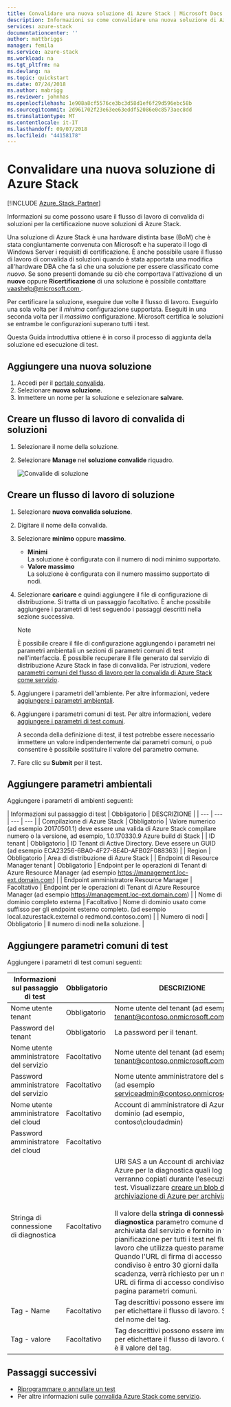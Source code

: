 ```yaml
---
title: Convalidare una nuova soluzione di Azure Stack | Microsoft Docs
description: Informazioni su come convalidare una nuova soluzione di Azure Stack con convalida di un servizio.
services: azure-stack
documentationcenter: ''
author: mattbriggs
manager: femila
ms.service: azure-stack
ms.workload: na
ms.tgt_pltfrm: na
ms.devlang: na
ms.topic: quickstart
ms.date: 07/24/2018
ms.author: mabrigg
ms.reviewer: johnhas
ms.openlocfilehash: 1e908a8cf5576ce3bc3d58d1ef6f29d596ebc58b
ms.sourcegitcommit: 2d961702f23e63ee63eddf52086e0c8573aec8dd
ms.translationtype: MT
ms.contentlocale: it-IT
ms.lasthandoff: 09/07/2018
ms.locfileid: "44158178"
---
```

# <a name="validate-a-new-azure-stack-solution"></a>Convalidare una nuova soluzione di Azure Stack

[!INCLUDE [Azure_Stack_Partner](./includes/azure-stack-partner-appliesto.md)]

Informazioni su come possono usare il flusso di lavoro di convalida di soluzioni per la certificazione nuove soluzioni di Azure Stack.

Una soluzione di Azure Stack è una hardware distinta base (BoM) che è stata congiuntamente convenuta con Microsoft e ha superato il logo di Windows Server i requisiti di certificazione. È anche possibile usare il flusso di lavoro di convalida di soluzioni quando è stata apportata una modifica all'hardware DBA che fa sì che una soluzione per essere classificato come *nuovo*. Se sono presenti domande su ciò che comportava l'attivazione di un **nuove** oppure **Ricertificazione** di una soluzione è possibile contattare [ vaashelp@microsoft.com ](mailto:vaashelp@microsoft.com).

Per certificare la soluzione, eseguire due volte il flusso di lavoro. Eseguirlo una sola volta per il *minima* configurazione supportata. Eseguiti in una seconda volta per il *massimo* configurazione. Microsoft certifica le soluzioni se entrambe le configurazioni superano tutti i test.

Questa Guida introduttiva ottiene è in corso il processo di aggiunta della soluzione ed esecuzione di test.

## <a name="add-a-new-solution"></a>Aggiungere una nuova soluzione

1. Accedi per il [portale convalida](https://azurestackvalidation.com).
2. Selezionare **nuova soluzione**.
3. Immettere un nome per la soluzione e selezionare **salvare**.

## <a name="create-a-solution-validation-workflow"></a>Creare un flusso di lavoro di convalida di soluzioni

1. Selezionare il nome della soluzione.
2. Selezionare **Manage** nel **soluzione convalide** riquadro.

    ![Convalide di soluzione](media/image2.png)

## <a name="create-a-solution-workflow"></a>Creare un flusso di lavoro di soluzione

1. Selezionare **nuova convalida soluzione**.
2. Digitare il nome della convalida.
3. Selezionare **minimo** oppure **massimo**.  
    - **Minimi**  
    La soluzione è configurata con il numero di nodi minimo supportato.  
    - **Valore massimo**  
    La soluzione è configurata con il numero massimo supportato di nodi.
4. Selezionare **caricare** e quindi aggiungere il file di configurazione di distribuzione. Si tratta di un passaggio facoltativo. È anche possibile aggiungere i parametri di test seguendo i passaggi descritti nella sezione successiva.

    > [!note]  
    > È possibile creare il file di configurazione aggiungendo i parametri nei parametri ambientali un sezioni di parametri comuni di test nell'interfaccia. È possibile recuperare il file generato dal servizio di distribuzione Azure Stack in fase di convalida. Per istruzioni, vedere [parametri comuni del flusso di lavoro per la convalida di Azure Stack come servizio](azure-stack-vaas-parameters.md).

5. Aggiungere i parametri dell'ambiente. Per altre informazioni, vedere [aggiungere i parametri ambientali](#add-environmental-parameters).
6. Aggiungere i parametri comuni di test. Per altre informazioni, vedere [aggiungere i parametri di test comuni](#add-common-test-parameters).

    A seconda della definizione di test, il test potrebbe essere necessario immettere un valore indipendentemente dai parametri comuni, o può consentire è possibile sostituire il valore del parametro comune.

7. Fare clic su **Submit** per il test.

## <a name="add-environmental-parameters"></a>Aggiungere parametri ambientali

Aggiungere i parametri di ambienti seguenti:

| Informazioni sul passaggio di test | Obbligatorio | DESCRIZIONE |
| --- | --- | --- | --- |
| Compilazione di Azure Stack | Obbligatorio | Valore numerico (ad esempio 20170501.1) deve essere una valida di Azure Stack compilare numero o la versione, ad esempio, 1.0.170330.9 Azure build di Stack |
| ID tenant | Obbligatorio | ID Tenant di Active Directory. Deve essere un GUID (ad esempio ECA23256-6BA0-4F27-8E4D-AFB02F088363) |
| Region | Obbligatorio | Area di distribuzione di Azure Stack |
| Endpoint di Resource Manager tenant | Obbligatorio | Endpoint per le operazioni di Tenant di Azure Resource Manager (ad esempio https://management.loc-ext.domain.com) |
| Endpoint amministratore Resource Manager | Facoltativo | Endpoint per le operazioni di Tenant di Azure Resource Manager (ad esempio https://management.loc-ext.domain.com) |
| Nome di dominio completo esterna | Facoltativo | Nome di dominio usato come suffisso per gli endpoint esterno completo. (ad esempio local.azurestack.external o redmond.contoso.com) |
| Numero di nodi | Obbligatorio | Il numero di nodi nella soluzione. |

## <a name="add-common-test-parameters"></a>Aggiungere parametri comuni di test

Aggiungere i parametri di test comuni seguenti:

| Informazioni sul passaggio di test | Obbligatorio | DESCRIZIONE |
| --- | --- | --- |
| Nome utente tenant | Obbligatorio | Nome utente del tenant (ad esempio tenant@contoso.onmicrosoft.com) |
| Password del tenant | Obbligatorio | La password per il tenant. |
| Nome utente amministratore del servizio | Facoltativo | Nome utente del tenant (ad esempio tenant@contoso.onmicrosoft.com) |
| Password amministratore del servizio | Facoltativo | Nome utente amministratore del servizio (ad esempio serviceadmin@contoso.onmicrosoft.com) |
| Nome utente amministratore del cloud | Facoltativo | Account di amministratore di Azure Stack dominio (ad esempio, contoso\cloudadmin) |
| Password amministratore del cloud | Facoltativo | |
|  Stringa di connessione di diagnostica | Facoltativo | URI SAS a un Account di archiviazione di Azure per la diagnostica quali log verranno copiati durante l'esecuzione di test. Visualizzare [creare un blob di archiviazione di Azure per archiviare i log](azure-stack-vaas-set-up-account.md#create-an-azure-storage-blob-to-store-logs). <br><br>Il valore della **stringa di connessione di diagnostica** parametro comune di verrà archiviata dal servizio e fornito in fase di pianificazione per tutti i test nel flusso di lavoro che utilizza questo parametro. Quando l'URL di firma di accesso condiviso è entro 30 giorni dalla scadenza, verrà richiesto per un nuovo URL di firma di accesso condiviso nella pagina parametri comuni. |
| Tag - Name | Facoltativo |  Tag descrittivi possono essere immessi per etichettare il flusso di lavoro. Si tratta del nome del tag. |
| Tag - valore | Facoltativo | Tag descrittivi possono essere immessi per etichettare il flusso di lavoro. Questo è il valore del tag. |

## <a name="next-steps"></a>Passaggi successivi

- [Riprogrammare o annullare un test](azure-stack-vaas-monitor-test.md#reschedule-a-test)
- Per altre informazioni sulle [convalida Azure Stack come servizio](https://docs.microsoft.com/azure/azure-stack/partner).